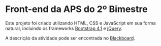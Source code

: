 # Front-end da APS do 2º Bimestre

Este projeto foi criado utilizando HTML, CSS e JavaScript em sua forma natural, incluindo os frameworks [Bootstrap 4.1](https://getbootstrap.com/docs/4.1/getting-started/introduction/) e [jQuery](https://api.jquery.com/).

A descrição da atividade pode ser encontrada no [Blackboard](https://grupointegrado-saas.blackboard.com/ultra/courses/_1326_1/outline/assessment/test/_24519_1?courseId=_1326_1&gradeitemView=details).
